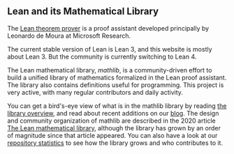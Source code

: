 ## Lean and its Mathematical Library

The [Lean theorem prover](https://leanprover.github.io)
is a proof assistant developed principally by Leonardo de Moura at Microsoft Research.

The current stable version of Lean is Lean 3, and this website is mostly about Lean 3. 
But the community is currently switching to Lean 4.

The Lean mathematical library, *mathlib*, is a community-driven effort
to build a unified library of mathematics formalized in the
Lean proof assistant. The library also contains definitions
useful for programming. This project is very active, with many
regular contributors and daily activity.

You can get a bird's-eye view of what is in the mathlib library by
reading [the library overview](mathlib-overview.html), and read about
recent additions on our [blog](blog.html).
The design and community organization of mathlib are
described in the 2020 article
[The Lean mathematical library](https://arxiv.org/abs/1910.09336), although
the library has grown by an order of magnitude since that article appeared. 
You can also have a look at our [repository statistics](mathlib_stats.html)
to see how the library grows and who contributes to it.

